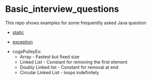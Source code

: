 # Basic_interview_questions
This repo shows examples for some frequentlly asked Java question 

* [static](https://github.com/ShacoYang/Basic_interview_questions/tree/master/out/production/MiniExamples/com/staticInitEx)  
- [exception](https://github.com/ShacoYang/Basic_interview_questions/tree/master/out/production/MiniExamples/com/exceptionsEx)

* cogsPulleyEx:     
    * Array - Fastest but fixed size  
    * Linked List - Constant for removing the first element  
    * Doubly Linked list - Constant for removal at end
    * Circular Linked List - loops indefinitely